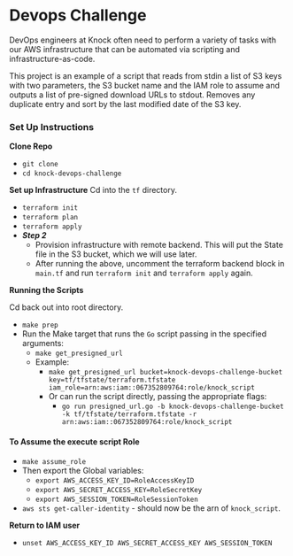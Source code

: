 # Devops Challenge

DevOps engineers at Knock often need to perform a variety of tasks with our AWS infrastructure that can be automated via scripting and infrastructure-as-code.

This project is an example of a script that reads from stdin a list of S3 keys with two parameters, the S3 bucket name and the IAM role to assume and outputs a list of pre-signed download URLs to stdout. Removes any duplicate entry and sort by the last modified date of the S3 key.

### Set Up Instructions

**Clone Repo**
* `git clone`
* `cd knock-devops-challenge`

**Set up Infrastructure**
Cd into the `tf` directory.

* `terraform init`
* `terraform plan`
* `terraform apply`
* ***Step 2***
  * Provision infrastructure with remote backend. This will put the State file in the S3 bucket, which we will use later.
  * After running the above, uncomment the terraform backend block in `main.tf` and run `terraform init` and `terraform apply` again.

**Running the Scripts**

Cd back out into root directory.

* `make prep`
* Run the Make target that runs the `Go` script passing in the specified arguments:
  * `make get_presigned_url`
  * Example:
    * `make get_presigned_url bucket=knock-devops-challenge-bucket key=tf/tfstate/terraform.tfstate iam_role=arn:aws:iam::067352809764:role/knock_script`
    * Or can run the script directly, passing the appropriate flags:
      * `go run presigned_url.go -b knock-devops-challenge-bucket -k tf/tfstate/terraform.tfstate -r arn:aws:iam::067352809764:role/knock_script`


#### To Assume the execute script Role

* `make assume_role`
* Then export the Global variables:
  * `export AWS_ACCESS_KEY_ID=RoleAccessKeyID`
  * `export AWS_SECRET_ACCESS_KEY=RoleSecretKey`
  * `export AWS_SESSION_TOKEN=RoleSessionToken`
* `aws sts get-caller-identity` - should now be the arn of `knock_script`.

**Return to IAM user**
* `unset AWS_ACCESS_KEY_ID AWS_SECRET_ACCESS_KEY AWS_SESSION_TOKEN`

